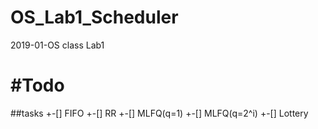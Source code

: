 # OS_Lab1_Scheduler
2019-01-OS class Lab1

#Todo
====

##tasks
+-[] FIFO
+-[] RR
+-[] MLFQ(q=1)
+-[] MLFQ(q=2^i)
+-[] Lottery
